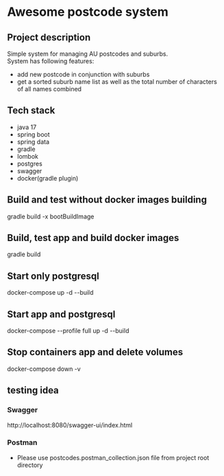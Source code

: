 # Awesome postcode system

## Project description
Simple system for managing AU postcodes and suburbs.<br>
System has following features:
- add new postcode in conjunction with suburbs
- get a sorted suburb name list as well as the total number of characters of all names combined

## Tech stack
- java 17
- spring boot
- spring data
- gradle
- lombok
- postgres
- swagger
- docker(gradle plugin)

## Build and test without docker images building
gradle build -x bootBuildImage

## Build, test app and build docker images
gradle build

## Start only postgresql
docker-compose up -d --build

## Start app and postgresql
docker-compose --profile full  up -d --build

## Stop containers app and delete volumes
docker-compose down -v

## testing idea

### Swagger
http://localhost:8080/swagger-ui/index.html

### Postman
- Please use postcodes.postman_collection.json file from project root directory
